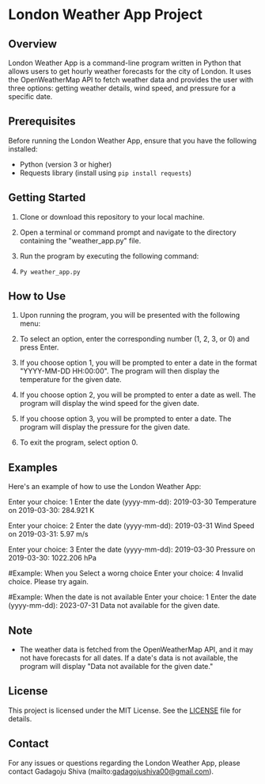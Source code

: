 # London Weather App Project

## Overview
London Weather App is a command-line program written in Python that allows users to get hourly weather forecasts for the city of London. It uses the OpenWeatherMap API to fetch weather data and provides the user with three options: getting weather details, wind speed, and pressure for a specific date.

## Prerequisites
Before running the London Weather App, ensure that you have the following installed:
- Python (version 3 or higher)
- Requests library (install using `pip install requests`)

## Getting Started
1. Clone or download this repository to your local machine.

2. Open a terminal or command prompt and navigate to the directory containing the "weather_app.py" file.

3. Run the program by executing the following command:

4. `Py weather_app.py`

## How to Use
1. Upon running the program, you will be presented with the following menu:

2. To select an option, enter the corresponding number (1, 2, 3, or 0) and press Enter.

3. If you choose option 1, you will be prompted to enter a date in the format "YYYY-MM-DD HH:00:00". The program will then display the temperature for the given date.

4. If you choose option 2, you will be prompted to enter a date as well. The program will display the wind speed for the given date.

5. If you choose option 3, you will be prompted to enter a date. The program will display the pressure for the given date.

6. To exit the program, select option 0.

## Examples
Here's an example of how to use the London Weather App:

Enter your choice: 1
Enter the date (yyyy-mm-dd): 2019-03-30
Temperature on 2019-03-30: 284.921 K

Enter your choice: 2
Enter the date (yyyy-mm-dd): 2019-03-31
Wind Speed on 2019-03-31: 5.97 m/s

Enter your choice: 3
Enter the date (yyyy-mm-dd): 2019-03-30
Pressure on 2019-03-30: 1022.206 hPa

#Example: When you Select a worng choice
Enter your choice: 4
Invalid choice. Please try again.

#Example: When the date is not available
Enter your choice: 1
Enter the date (yyyy-mm-dd): 2023-07-31
Data not available for the given date.


## Note
- The weather data is fetched from the OpenWeatherMap API, and it may not have forecasts for all dates. If a date's data is not available, the program will display "Data not available for the given date."

## License
This project is licensed under the MIT License. See the [LICENSE](LICENSE) file for details.

## Contact
For any issues or questions regarding the London Weather App, please contact Gadagoju Shiva (mailto:gadagojushiva00@gmail.com).

